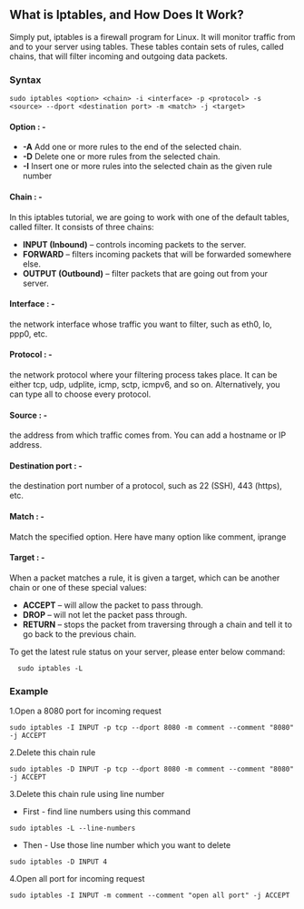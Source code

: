## What is Iptables, and How Does It Work?
Simply put, iptables is a firewall program for Linux. It will monitor traffic from and to your server
using tables. These tables contain sets of rules, called chains, that will filter incoming and
outgoing data packets.

### Syntax
```
sudo iptables <option> <chain> -i <interface> -p <protocol> -s <source> --dport <destination port> -m <match> -j <target>
```
#### Option : -
  * **-A** Add one or more rules to the end of the selected chain.
  * **-D** Delete one or more rules from the selected chain.
  * **-I** Insert one or more rules into the selected chain as the given rule number
  
#### Chain : -
  In this iptables tutorial, we are going to work with one of the default
  tables, called filter. It consists of three chains:
  * **INPUT (Inbound)** – controls incoming packets to the server.
  * **FORWARD** – filters incoming packets that will be forwarded somewhere else.
  * **OUTPUT (Outbound)** – filter packets that are going out from your server.
  
#### Interface : -
  the network interface whose traffic you want to filter, such as eth0, lo,
  ppp0, etc.
  
#### Protocol : -
  the network protocol where your filtering process takes place. It can be
  either tcp, udp, udplite, icmp, sctp, icmpv6, and so on. Alternatively,
  you can type all to choose every protocol.
  
#### Source : -
  the address from which traffic comes from. You can add a hostname or IP
  address.
  
#### Destination port : -
  the destination port number of a protocol, such as 22 (SSH), 443 (https),
  etc.
  
#### Match : -
  Match the specified option. Here have many option like comment, iprange

#### Target : -
  When a packet matches a rule, it is given a target, which can be another
  chain or one of these special values:
  * **ACCEPT** – will allow the packet to pass through.
  * **DROP** – will not let the packet pass through.
  * **RETURN** – stops the packet from traversing through a chain and tell it to go back to the previous chain.


To get the latest rule status on your server, please enter below command:
```
  sudo iptables -L
```

### Example

1.Open a 8080 port for incoming request
```
sudo iptables -I INPUT -p tcp --dport 8080 -m comment --comment "8080" -j ACCEPT
```
2.Delete this chain rule
```
sudo iptables -D INPUT -p tcp --dport 8080 -m comment --comment "8080" -j ACCEPT
```
3.Delete this chain rule using line number
  * First - find line numbers using this command
  ```
  sudo iptables -L --line-numbers
  ```
  * Then - Use those line number which you want to delete
  ```
  sudo iptables -D INPUT 4
  ```
4.Open all port for incoming request
```
sudo iptables -I INPUT -m comment --comment "open all port" -j ACCEPT
```
